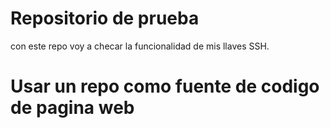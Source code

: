 # Repositorio de prueba 
con este repo voy a checar la funcionalidad de mis llaves SSH. 


# Usar un repo como fuente de codigo de pagina web